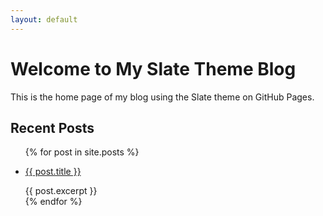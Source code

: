 ```yaml
---
layout: default
---
```


# Welcome to My Slate Theme Blog

This is the home page of my blog using the Slate theme on GitHub Pages.

## Recent Posts

<ul>
  {% for post in site.posts %}
    <li>
      <p><a href="{{ post.url | relative_url }}">{{ post.title }}</a></p>
      {{ post.excerpt }}
    </li>
  {% endfor %}
</ul>
